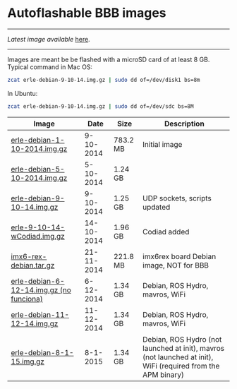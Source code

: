 Autoflashable BBB images
==========

-----

*Latest image available*
[here](https://mega.co.nz/#!vY8GzTTQ!pRdmdNJd1-rqdSDliD8SgKuHRrTFV_NRpxtF7p34Fhw).

-----

Images are meant be be flashed with a microSD card of at least 8 GB. Typical command in Mac OS:
```bash
zcat erle-debian-9-10-14.img.gz | sudo dd of=/dev/disk1 bs=8m
```
In Ubuntu:
```bash
zcat erle-debian-9-10-14.img.gz | sudo dd of=/dev/sdc bs=8M
```


| Image | Date | Size | Description |
| ----------|--------|-------|------|
|[erle-debian-1-10-2014.img.gz](https://mega.co.nz/#!HBVShJxS!mDNTey0Wb7u0ugU5nVyC4PceClTqi8nIEgeG-5Qgqsg)| 9-10-2014 | 783.2 MB | Initial image |
|[erle-debian-5-10-2014.img.gz](https://mega.co.nz/#!KcVD1ShC!TIivBvf7WoQzR2tx3Aazk1KfXHJG2_bV8TU6Dg9yrVY)| 5-10-2014 | 1.24 GB | |
|[erle-debian-9-10-14.img.gz](https://mega.co.nz/#!aQ8FnB4B!CpqMmZdVyOWvryxdb9Hzvo2UnL44L-0JttPRswgC6Ek)| 9-10-2014 | 1.25 GB | UDP sockets, scripts updated |
|[erle-9-10-14-wCodiad.img.gz](https://mega.co.nz/#!4IEQ3TKA!FME387X71z8Z3T4PSp8wZ7X2k5yW1BiI1WNipamDbIM)| 14-10-2014 | 1.96 GB | Codiad added |
|[imx6-rex-debian.tar.gz](https://mega.co.nz/#!xxIhCQAT!CYaLGScwczgFKvgvuNTTmJsX2IJlmw0RAIwPVsMFOOY)| 21-11-2014 | 221.8 MB | imx6rex board Debian image, NOT for BBB |
|[erle-debian-6-12-14.img.gz (no funciona) ](https://mega.co.nz/#!idlARJrb!J7dYgGT0amHCm34VH6JK5lzcc56XO_XEKDrrXV6_N4c)| 6-12-2014 | 1.34 GB | Debian, ROS Hydro, mavros, WiFi |
|[erle-debian-11-12-14.img.gz](https://mega.co.nz/#!2JdwXaZC!YFb6Ox_xAGtaIZu3TMSQVGpnbJnPuif3CpHqO7hZzcs)| 11-12-2014 | 1.34 GB | Debian, ROS Hydro, mavros, WiFi |
|[erle-debian-8-1-15.img.gz](https://mega.co.nz/#!vY8GzTTQ!pRdmdNJd1-rqdSDliD8SgKuHRrTFV_NRpxtF7p34Fhw)| 8-1-2015 | 1.34 GB | Debian, ROS Hydro (not launched at init), mavros (not launched at init), WiFi (required from the APM binary) |

